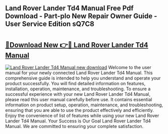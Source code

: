## Land Rover Lander Td4 Manual Free Pdf Download - Part-plo New Repair Owner Guide - User Service Edition sQ7C8

# <h2><a href="http://cf24871.oget.top/?id=Land+Rover+Lander+Td4+Manual">🔗Download New 👉🔴 Land Rover Lander Td4 Manual</a></h2>

[![Land Rover Lander Td4 Manual new download](https://i.imgur.com/5g1atiW.png)](http://cf24871.oget.top/?id=Land+Rover+Lander+Td4+Manual)
Welcome to the user manual for your newly connected Land Rover Lander Td4 Manual. This comprehensive guide is intended to help you understand and operate your product successfully. You will find detailed information on features, installation, operation, maintenance, and troubleshooting. To ensure a successful experience with your new Land Rover Lander Td4 Manual, please read this user manual carefully before use. It contains essential information on product setup, operation, maintenance, and troubleshooting, ensuring that you are able to use the product effectively and efficiently. Enjoy the convenience of list of features while using your new Land Rover Lander Td4 Manual. Your Success is Our Goal Land Rover Lander Td4 Manual. We are committed to ensuring your complete satisfaction.
